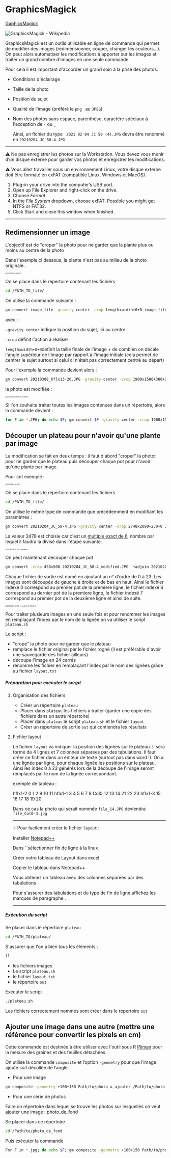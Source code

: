 # GraphicsMagick

[GaphicsMagick](http://www.graphicsmagick.org/utilities.html)

![GraphicsMagick - Wikipedia](https://upload.wikimedia.org/wikipedia/en/d/de/GraphicsMagick-Logo.png)

GraphicsMagick est un outils utilisable en ligne de commande qui permet de modifier des images (redimensionner, couper, changer les couleurs...). On peut alors automatiser les modifications à apporter sur les images et traiter un grand nombre d'images en une seule commande.

Pour cela il est important d'accorder un grand soin à la prise des photos. 

- Conditions d'éclairage

- Taille de la photo

- Position du sujet 

- Qualité de l'image (préféré le `png ` au `JPEG`)

- Nom des photos sans espace, parenthèse, caractère spéciaux à l'exception de `-` ou `_`

    Ainsi, un fichier du type ` 2021 02 04 JC 50 (4).JPG` devra être renommé en `20210204_JC_50-4.JPG`

---------------------------------------------------------------------------------------------------------------------------------------------------------------------------------------------------------------------

:warning:  Ne pas enregistrer les photos sur la Workstation. Vous devez vous munir d’un disque externe pour garder vos photos et enregistrer les modifications. 

:warning: Vous allez travailler sous un environnement Linux, votre disque externe doit être formaté en exFAT (compatible Linux, Windows et MacOS).

1. Plug-in your drive into the computer’s USB port.
2. Open up File Explorer and right-click on the drive.
3. Choose *Format*.
4. In the *File System* dropdown, choose exFAT. Possible you might get NTFS or FAT32.
5. Click Start and close this window when finished.

---------------------------------------------------------------------------------------------------------------------------------------------------------------------------------------------------------------------

## Redimensionner un image

L'objectif est de "croper" la photo pour ne garder que la plante plus ou moins au centre de la photo

Dans l'exemple ci dessous, la plante n'est pas au milieu de la photo originale.



<img src=".images/GraphicsMagick_utilisateur/20210308_hflx13-20.JPG" alt="20210308_hflx13-20" style="zoom:33%;" />

On se place dans le répertoire contenant les fichiers

```bash
cd /PATH_TO_file/
```

On utilise la commande suivante :

```bash
gm convert image_file -gravity center -crop lengthxwidth+0+0 image_file_modified 
```

avec :

`-gravity center` indique la position du sujet, ici au centre 

`-crop` définit l'action à réaliser

`lengthxwidth+0+0`definit la taille finale de l'image + de combien on décale l'angle supérieur de l'image par rapport à l'image initiale (cela permet de centrer le sujet surtout si celui ci n'était pas correctement centré au départ)

Pour l'exemple la commande devient alors :

```bash
gm convert 20210308_hflx13-20.JPG -gravity center -crop 1900x1500+300+200 20210308_hflx13-20_modified.JPG
```

la photo est modifiée :



<img src=".images/GraphicsMagick_utilisateur/20210308_hflx13-20_modified.JPG" alt="20210308_hflx13-20_modified" style="zoom:33%;" />

Si l'on souhaite traiter toutes les images contenues dans un répertoire, alors la commande devient :

```bash
for F in *.JPG; do echo $F; gm convert $F -gravity center -crop 1900x1500+300+200 ${F%.*}_modified.JPG; done
```

## Découper un plateau pour n'avoir qu'une plante par image

La modification se fait en deux temps : il faut d'abord "croper" la photot pour ne garder que le plateau puis découper chaque pot pour n'avoir qu'une plante par image.

Pour cet exemple :



<img src=".images/GraphicsMagick_utilisateur/20210204_JC_50-4.JPG" alt="20210204_JC_50-4" style="zoom:33%;" />

On se place dans le répertoire contenant les fichiers

```bash
cd /PATH_TO_file/
```

On utilise le même type de commande que précédemment en modifiant les paramètres :

```bash
gm convert 20210204_JC_50-4.JPG -gravity center -crop 2748x2000+230+0 20210204_JC_50-4_modified.JPG
```

La valeur 2478 est choisie car c'est un <u>multiple exact de 6</u>, nombre par lequel il faudra la divisé dans l'étape suivante.



<img src=".images/GraphicsMagick_utilisateur/20210204_JC_50-4_modified.JPG" alt="20210204_JC_50-4_modified" style="zoom:33%;" />

On peut maintenant découper chaque pot

```bash
gm convert -crop 458x500 20210204_JC_50-4_modified.JPG  +adjoin 20210204_JC_50-4_modified-%d.JPG
```

Chaque fichier de sortie est nomé en ajoutant un n° d'ordre de 0 à 23. Les images sont découpée de gauche à droite et de bas en haut. Ainsi le fichier indexé 0 correspond au premier pot de la premiere ligne, le fichier indexé 6 correspond au dernier pot de la premiere ligne, le fichier indexé 7 correspond au premier pot de la deuxième ligne et ainsi de suite.



<img src=".images/GraphicsMagick_utilisateur/20210204_JC_50-4_modified-0-7208641-16347346999621.JPG" alt="20210204_JC_50-4_modified-0-7208641" style="zoom:33%;" />

Pour traiter plusieurs images en une seule fois et pour renommer les images en remplaçant l'index par le nom de la lignée on va utiliser le script `plateau.sh`

Le script :

- "crope" la photo pour ne garder que le plateau
- remplace le fichier original par le fichier rogné (il est préférable d'avoir une sauvegarde des fichier ailleurs)
- découpe l'image en 24 carrés
- renomme les fichier en remplaçant l'index par le nom des lignées grâce au fichier `layout.txt`

##### Préparation pour exécuter le script

 1. Organisation des fichiers

    - Créer un répertoire `plateau` 
    - Placer dans `plateau`  les fichiers à traiter (garder une copie des fichiers dans un autre répertoire)
    - Placer dans `plateau` le script `plateau.sh` et le fichier `layout` 
    - Créer un répertoire de sortie `out` qui contiendra les résultats

 2. Fichier layout

    Le fichier `layout` va indiquer la position des lignées sur le plateau. Il sera formé de 4 lignes et 7 colonnes séparées par des tabulations. Il faut créer ce fichier dans un éditeur de texte (surtout pas dans word !). On a une lignée par ligne, pour chaque lignée les positions sur le plateau. Ainsi les index 0 à 23 générés lors de la découpe de l'image seront remplacés par le nom de la lignée correspondant.

    exemple de tableau :

    hflx1-2    0   1   2   9   10  11
    hflx1-1    3   4   5   6   7   8
    Col0  12  13  14  21  22  23
    hflx1-3   15  16  17  18  19  20 

    Dans ce cas la photo qui serait nommée `file_14.JPG` deviendra `file_Col0-3.jpg`

    -----------------------------------------------------------------------------------------------------------------------------------------------------------------------

    :bulb: Pour facilement créer le fichier `layout` :

    Installer [Notepad++](https://notepad-plus-plus.org/downloads/) 

    Dans ``sélectionner fin de ligne à la linux

    Créer votre tableau de Layout dans excel

    Copier le tableau dans Notepad++

    Vous obtenez un tableau avec des colonnes séparées par des tabulations

    Pour s'assurer des tabulations et du type de fin de ligne affichez les marques de paragraphe .

    --------------------------------------------------------------------------------------------------------------------------------------------------------------------------

    

##### Exécution du script

Se placer dans le répertoire `plateau`

```bash
cd /PATH_TO/plateau/
```

S'assurer que l'on a bien tous les éléments :

```bash
ll
```

- les fichiers images
- Le script `plateau.sh`
- le fichier `layout.txt`
- le répertoire `out`

Exécuter le script 

```bash
./plateau.sh
```

Les fichiers correctement nommés sont créer dans le répertoire `out`

##  Ajouter une image dans une autre (mettre une référence pour convertir les pixels en cm)

Cette commande est destinée à être utiliser avec l'outil sous R [Pliman](https://olivoto.netlify.app/post/pliman/) pour la mesure des graines et des feuilles détachées.

On utilise la commande `composite` et l’option `-geometry` pour que l’image ajouté soit décollée de l’angle.

- Pour une image

```bash
gm composite -geometry +100+150 Path/to/photo_a_ajouter /Path/to/photo_de_fond output
```

- Pour une série de photos

Faire un répertoire dans lequel se trouve les photos sur lesquelles on veut ajouter une image : photo_de_fond

Se placer dans ce répertoire

```bash
cd /Path/to/photo_de_fond 
```

Puis exécuter la commande

```bash
For F in *.jpg; do echo $F; gm composite -geometry +100+150 Path/to/photo_a_ajouter $F ${F%.*}_modified.JPG; done
```

